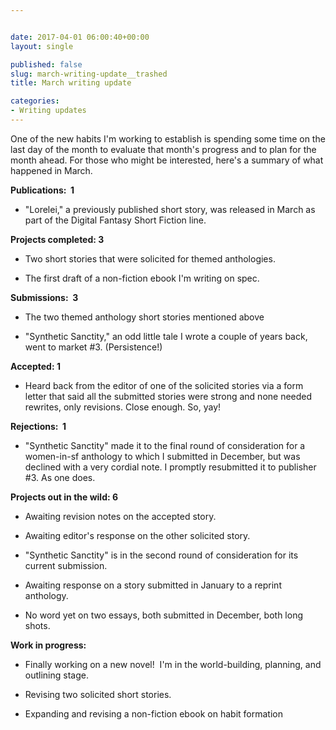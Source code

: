 ```yaml
---


date: 2017-04-01 06:00:40+00:00
layout: single

published: false
slug: march-writing-update__trashed
title: March writing update

categories:
- Writing updates
---
```


One of the new habits I'm working to establish is spending some time on the last day of the month to evaluate that month's progress and to plan for the month ahead. For those who might be interested, here's a summary of what happened in March.

**Publications:  1**



 	
  * "Lorelei," a previously published short story, was released in March as part of the Digital Fantasy Short Fiction line.


**Projects completed: 3**



 	
  * Two short stories that were solicited for themed anthologies.

 	
  * The first draft of a non-fiction ebook I'm writing on spec.


**Submissions:  3**



 	
  * The two themed anthology short stories mentioned above

 	
  * "Synthetic Sanctity," an odd little tale I wrote a couple of years back, went to market #3. (Persistence!)


**Accepted: 1**



 	
  * Heard back from the editor of one of the solicited stories via a form letter that said all the submitted stories were strong and none needed rewrites, only revisions. Close enough. So, yay!


**Rejections:  1**



 	
  * "Synthetic Sanctity" made it to the final round of consideration for a women-in-sf anthology to which I submitted in December, but was declined with a very cordial note. I promptly resubmitted it to publisher #3. As one does.


**Projects out in the wild: 6**



 	
  * Awaiting revision notes on the accepted story.

 	
  * Awaiting editor's response on the other solicited story.

 	
  * "Synthetic Sanctity" is in the second round of consideration for its current submission.

 	
  * Awaiting response on a story submitted in January to a reprint anthology.

 	
  * No word yet on two essays, both submitted in December, both long shots.


**Work in progress:**



 	
  * Finally working on a new novel!  I'm in the world-building, planning, and outlining stage.

 	
  * Revising two solicited short stories.

 	
  * Expanding and revising a non-fiction ebook on habit formation


